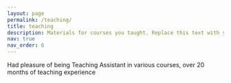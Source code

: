 ```yaml
---
layout: page
permalink: /teaching/
title: teaching
description: Materials for courses you taught. Replace this text with your description.
nav: true
nav_order: 6
---
```


Had pleasure of being Teaching Assistant in various courses, over 20 months of teaching experience
